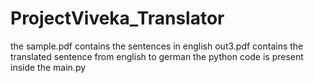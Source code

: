 # ProjectViveka_Translator
the sample.pdf contains the sentences in english 
out3.pdf contains the translated sentence from english to german
the python code is present inside the main.py
